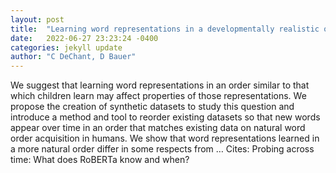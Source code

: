 ```yaml
---
layout: post
title:  "Learning word representations in a developmentally realistic order"
date:   2022-06-27 23:23:24 -0400
categories: jekyll update
author: "C DeChant, D Bauer"
---
```

We suggest that learning word representations in an order similar to that which children learn may affect properties of those representations. We propose the creation of synthetic datasets to study this question and introduce a method and tool to reorder existing datasets so that new words appear over time in an order that matches existing data on natural word order acquisition in humans. We show that word representations learned in a more natural order differ in some respects from …
Cites: ‪Probing across time: What does RoBERTa know and when?‬  